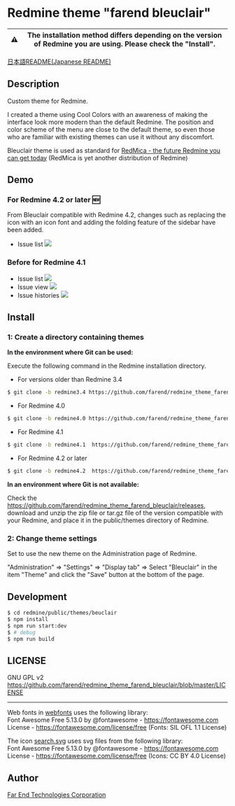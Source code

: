 # Redmine theme "farend bleuclair"

| :warning: | The installation method differs depending on the version of Redmine you are using. Please check the "Install". |
| --- | --- |

[日本語README(Japanese README)](README.ja.md)

## Description

Custom theme for Redmine.

I created a theme using Cool Colors with an awareness of making the interface look more modern than the default Redmine.
The position and color scheme of the menu are close to the default theme, so even those who are familiar with existing themes can use it without any discomfort.

Bleuclair theme is used as standard for [RedMica - the future Redmine you can get today](https://www.farend.co.jp/products/redmica/) (RedMica is yet another distribution of Redmine)

## Demo

### For Redmine 4.2 or later :new:

From Bleuclair compatible with Redmine 4.2, changes such as replacing the icon with an icon font and adding the folding feature of the sidebar have been added.

- Issue list
<kbd><img src="https://github.com/farend/redmine_theme_farend_bleuclair/blob/images/issues-4.2.png" /></kbd>

### Before for Redmine 4.1

- Issue list
<kbd><img src="https://github.com/farend/redmine_theme_farend_bleuclair/blob/images/issues.png" /></kbd>
- Issue view
<kbd><img src="https://github.com/farend/redmine_theme_farend_bleuclair/blob/images/issue.png" /></kbd>
- Issue histories
<kbd><img src="https://github.com/farend/redmine_theme_farend_bleuclair/blob/images/notes.png" /></kbd>

## Install

### 1: Create a directory containing themes

**In the environment where Git can be used:**

Execute the following command in the Redmine installation directory.

- For versions older than Redmine 3.4
```bash
$ git clone -b redmine3.4 https://github.com/farend/redmine_theme_farend_bleuclair.git public/themes/bleuclair
```

- For Redmine 4.0
```bash
$ git clone -b redmine4.0 https://github.com/farend/redmine_theme_farend_bleuclair.git public/themes/bleuclair
```

- For Redmine 4.1
```bash
$ git clone -b redmine4.1  https://github.com/farend/redmine_theme_farend_bleuclair.git public/themes/bleuclair
```

- For Redmine 4.2 or later
```bash
$ git clone -b redmine4.2  https://github.com/farend/redmine_theme_farend_bleuclair.git public/themes/bleuclair
```

**In an environment where Git is not available:**

Check the https://github.com/farend/redmine_theme_farend_bleuclair/releases, download and unzip the zip file or tar.gz file of the version compatible with your Redmine, and place it in the public/themes directory of Redmine.

### 2: Change theme settings

Set to use the new theme on the Administration page of Redmine.

"Administration" => "Settings" => "Display tab" => Select "Bleuclair" in the item "Theme" and click the "Save" button at the bottom of the page.

## Development

```bash
$ cd redmine/public/themes/beuclair
$ npm install
$ npm run start:dev
$ # debug
$ npm run build
```

## LICENSE

GNU GPL v2  
https://github.com/farend/redmine_theme_farend_bleuclair/blob/master/LICENSE

---

Web fonts in [webfonts](src/webfonts) uses the following library:  
Font Awesome Free 5.13.0 by @fontawesome - https://fontawesome.com  
License - https://fontawesome.com/license/free (Fonts: SIL OFL 1.1 License)

The icon [search.svg](src/images/search.svg) uses svg files from the following library:  
Font Awesome Free 5.13.0 by @fontawesome - https://fontawesome.com  
License - https://fontawesome.com/license/free (Icons: CC BY 4.0 License)

## Author

[Far End Technologies Corporation](https://www.farend.co.jp/)

